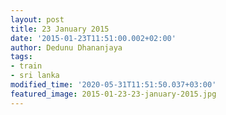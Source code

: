 ```yaml
---
layout: post
title: 23 January 2015
date: '2015-01-23T11:51:00.002+02:00'
author: Dedunu Dhananjaya
tags:
- train
- sri lanka
modified_time: '2020-05-31T11:51:50.037+03:00'
featured_image: 2015-01-23-23-january-2015.jpg
---
```

